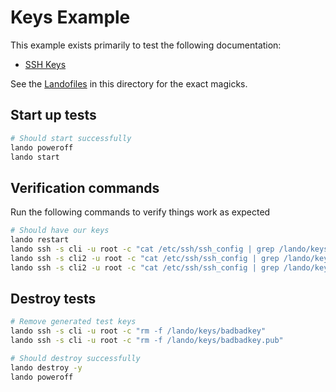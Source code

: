 Keys Example
============

This example exists primarily to test the following documentation:

* [SSH Keys](https://docs.devwithlando.io/config/ssh.html)

See the [Landofiles](http://docs.devwithlando.io/config/lando.html) in this directory for the exact magicks.

Start up tests
--------------

```bash
# Should start successfully
lando poweroff
lando start
```

Verification commands
---------------------

Run the following commands to verify things work as expected

```bash
# Should have our keys
lando restart
lando ssh -s cli -u root -c "cat /etc/ssh/ssh_config | grep /lando/keys/badbadkey"
lando ssh -s cli2 -u root -c "cat /etc/ssh/ssh_config | grep /lando/keys/ppkey"
lando ssh -s cli2 -u root -c "cat /etc/ssh/ssh_config | grep /lando/keys/key | grep with | grep space"
```

Destroy tests
-------------

```bash
# Remove generated test keys
lando ssh -s cli -u root -c "rm -f /lando/keys/badbadkey"
lando ssh -s cli -u root -c "rm -f /lando/keys/badbadkey.pub"

# Should destroy successfully
lando destroy -y
lando poweroff
```
